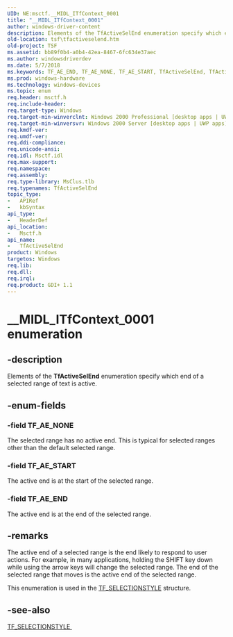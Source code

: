 ```yaml
---
UID: NE:msctf.__MIDL_ITfContext_0001
title: "__MIDL_ITfContext_0001"
author: windows-driver-content
description: Elements of the TfActiveSelEnd enumeration specify which end of a selected range of text is active.
old-location: tsf\tfactiveselend.htm
old-project: TSF
ms.assetid: bb89f0b4-a0b4-42ea-8467-6fc634e37aec
ms.author: windowsdriverdev
ms.date: 5/7/2018
ms.keywords: TF_AE_END, TF_AE_NONE, TF_AE_START, TfActiveSelEnd, TfActiveSelEnd enumeration [Text Services Framework], __MIDL_ITfContext_0001, _tsf_tfactiveselend_ref, msctf/TF_AE_END, msctf/TF_AE_NONE, msctf/TF_AE_START, msctf/TfActiveSelEnd, tsf.tfactiveselend
ms.prod: windows-hardware
ms.technology: windows-devices
ms.topic: enum
req.header: msctf.h
req.include-header: 
req.target-type: Windows
req.target-min-winverclnt: Windows 2000 Professional [desktop apps | UWP apps]
req.target-min-winversvr: Windows 2000 Server [desktop apps | UWP apps]
req.kmdf-ver: 
req.umdf-ver: 
req.ddi-compliance: 
req.unicode-ansi: 
req.idl: Msctf.idl
req.max-support: 
req.namespace: 
req.assembly: 
req.type-library: MsClus.tlb
req.typenames: TfActiveSelEnd
topic_type:
-	APIRef
-	kbSyntax
api_type:
-	HeaderDef
api_location:
-	Msctf.h
api_name:
-	TfActiveSelEnd
product: Windows
targetos: Windows
req.lib: 
req.dll: 
req.irql: 
req.product: GDI+ 1.1
---
```


# __MIDL_ITfContext_0001 enumeration


## -description


Elements of the <b>TfActiveSelEnd</b> enumeration specify which end of a selected range of text is active.


## -enum-fields




### -field TF_AE_NONE

The selected range has no active end. This is typical for selected ranges other than the default selected range.


### -field TF_AE_START

The active end is at the start of the selected range.


### -field TF_AE_END

The active end is at the end of the selected range.


## -remarks



The active end of a selected range is the end likely to respond to user actions. For example, in many applications, holding the SHIFT key down while using the arrow keys will change the selected range. The end of the selected range that moves is the active end of the selected range.

This enumeration is used in the <a href="https://msdn.microsoft.com/3a38172b-611b-445f-be24-ea2a19178255">TF_SELECTIONSTYLE</a> structure.




## -see-also




<a href="https://msdn.microsoft.com/3a38172b-611b-445f-be24-ea2a19178255">TF_SELECTIONSTYLE
      </a>
 

 


